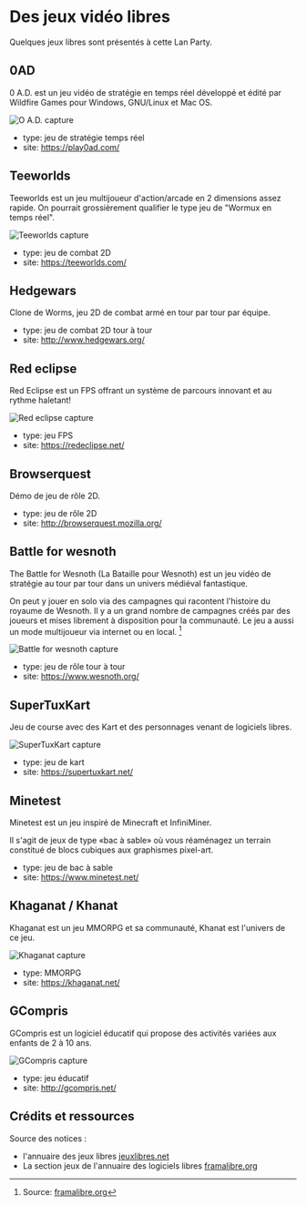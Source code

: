# Des jeux vidéo libres

Quelques jeux libres sont présentés à cette Lan Party.

## 0AD

0 A.D. est un jeu vidéo de stratégie en temps réel développé et édité par Wildfire Games pour Windows, GNU/Linux et Mac OS.

![O A.D. capture](https://framalibre.org/sites/default/files/styles/screenshot/public/0_A.D._screenshot.jpg?itok=QmvVV1in)

* type: jeu de stratégie temps réel
* site: https://play0ad.com/

## Teeworlds

Teeworlds est un jeu multijoueur d'action/arcade en 2 dimensions assez rapide. On pourrait grossièrement qualifier le type  jeu de "Wormux en temps réel".

![Teeworlds capture](https://framalibre.org/sites/default/files/screenshot_jungle.png)

* type: jeu de combat 2D
* site: https://teeworlds.com/

## Hedgewars

Clone de Worms, jeu 2D de combat armé en tour par tour par équipe.

* type: jeu de combat 2D tour à tour
* site: http://www.hedgewars.org/

## Red eclipse

Red Eclipse est un FPS offrant un système de parcours innovant et au rythme haletant!

![Red eclipse capture](https://redeclipse.net/bits/thumbs/020.jpg)

* type: jeu FPS
* site: https://redeclipse.net/

## Browserquest

Démo de jeu de rôle 2D.

* type: jeu de rôle 2D
* site: http://browserquest.mozilla.org/

## Battle for wesnoth

The Battle for Wesnoth (La Bataille pour Wesnoth) est un jeu vidéo de stratégie au tour par tour dans un univers médiéval fantastique.

On peut y jouer en solo via des campagnes qui racontent l'histoire du royaume de Wesnoth. Il y a un grand nombre de campagnes créés par des joueurs et mises librement à disposition pour la communauté.
Le jeu a aussi un mode multijoueur via internet ou en local. [^framalibre]

![Battle for wesnoth capture](https://framalibre.org/sites/default/files/wesnoth-1.12.4-4.jpg)

* type: jeu de rôle tour à tour
* site: https://www.wesnoth.org/

## SuperTuxKart

Jeu de course avec des Kart et des personnages venant de logiciels libres.

![SuperTuxKart capture](https://framalibre.org/sites/default/files/800px-Supertuxkart-0.9.2-screenshot-5.jpg)

* type: jeu de kart
* site: https://supertuxkart.net/

## Minetest

Minetest est un jeu inspiré de Minecraft et InfiniMiner.

Il s'agit de jeux de type «bac à sable» où vous réaménagez un terrain constitué de blocs cubiques aux graphismes pixel-art.

* type: jeu de bac à sable
* site: https://www.minetest.net/

## Khaganat / Khanat

Khaganat est un jeu MMORPG et sa communauté, Khanat est l'univers de ce jeu.

![Khaganat capture](https://khaganat.net/blog/_media/fr:blog:40_ascenseur_pilier2.jpg)

* type: MMORPG
* site: https://khaganat.net/

## GCompris

GCompris est un logiciel éducatif qui propose des activités variées aux enfants de 2 à 10 ans.

![GCompris capture](http://www.gcompris.net/screenshots_qt/small/algorithm.png)

* type: jeu éducatif
* site: http://gcompris.net/

## Crédits et ressources

Source des notices :

* l'annuaire des jeux libres [jeuxlibres.net](http://jeuxlibres.net/)
* La section jeux de l'annuaire des logiciels libres [framalibre.org](https://framalibre.org/annuaires/jeux)

[^framalibre]: Source: [framalibre.org](https://framalibre.org/annuaires/jeux)
[^jeuxlibres]: Source: [jeuxlibres.net](http://jeuxlibres.net/)
